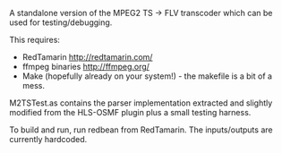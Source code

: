 A standalone version of the MPEG2 TS -> FLV transcoder which can be used for testing/debugging.

This requires:
   * RedTamarin http://redtamarin.com/
   * ffmpeg binaries http://ffmpeg.org/
   * Make (hopefully already on your system!) - the makefile is a bit of a mess.

M2TSTest.as contains the parser implementation extracted and slightly modified from the HLS-OSMF plugin plus a small testing harness.

To build and run, run redbean from RedTamarin. The inputs/outputs are currently hardcoded.